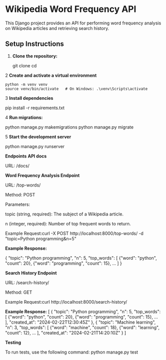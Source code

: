 # Wikipedia Word Frequency API

This Django project provides an API for performing word frequency analysis on Wikipedia articles and retrieving search history.

## Setup Instructions

1. **Clone the repository:**
   
   git clone <repository-url>
   cd <repository-directory>

2 **Create and activate a virtual environment**

    python -m venv venv
    source venv/bin/activate   # On Windows: .\venv\Scripts\activate
    
3 **Install dependencies**

   pip install -r requirements.txt
   
4 **Run migrations:**

   python manage.py makemigrations
   python manage.py migrate
   
5 **Start the development server**

   python manage.py runserver

**Endpoints**
**API docs**

URL: /docs/

**Word Frequency Analysis Endpoint**

URL: /top-words/

Method: POST

Parameters:

topic (string, required): The subject of a Wikipedia article.

n (integer, required): Number of top frequent words to return.

Example Request:curl -X POST http://localhost:8000/top-words/ -d "topic=Python programming&n=5"

**Example Response:**

  {
  "topic": "Python programming",
  "n": 5,
  "top_words": [
    {"word": "python", "count": 20},
    {"word": "programming", "count": 15},
    ...
  ]
}


**Search History Endpoint**

  URL: /search-history/
  
Method: GET

Example Request:curl http://localhost:8000/search-history/

**Example Response:**
[
  {
    "topic": "Python programming",
    "n": 5,
    "top_words": [
      {"word": "python", "count": 20},
      {"word": "programming", "count": 15},
      ...
    ],
    "created_at": "2024-02-22T12:30:45Z"
  },
  {
    "topic": "Machine learning",
    "n": 3,
    "top_words": [
      {"word": "machine", "count": 18},
      {"word": "learning", "count": 12},
      ...
    ],
    "created_at": "2024-02-21T14:20:10Z"
  }
]

**Testing**

To run tests, use the following command:
python manage.py test







